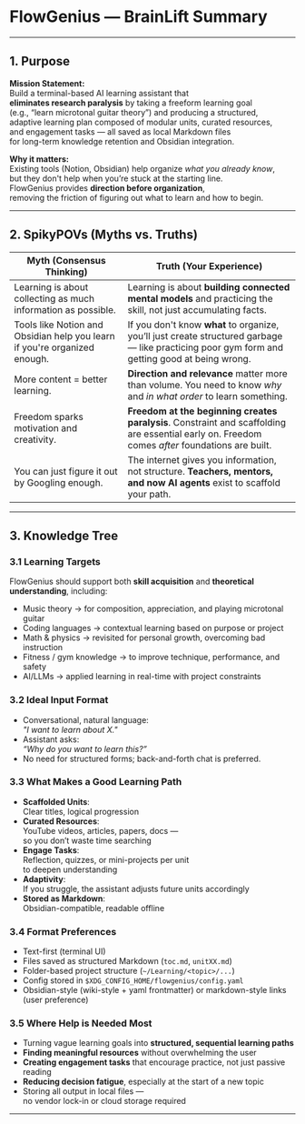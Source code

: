 # FlowGenius — BrainLift Summary

---

## 1. Purpose

**Mission Statement:**  
Build a terminal-based AI learning assistant that  
**eliminates research paralysis** by taking a freeform learning goal  
(e.g., “learn microtonal guitar theory”) and producing a structured,  
adaptive learning plan composed of modular units, curated resources,  
and engagement tasks — all saved as local Markdown files  
for long-term knowledge retention and Obsidian integration.

**Why it matters:**  
Existing tools (Notion, Obsidian) help organize *what you already know*,  
but they don't help when you’re stuck at the starting line.  
FlowGenius provides **direction before organization**,  
removing the friction of figuring out what to learn and how to begin.

---

## 2. SpikyPOVs (Myths vs. Truths)

| **Myth (Consensus Thinking)** | **Truth (Your Experience)** |
|------------------------------|-----------------------------|
| Learning is about collecting as much information as possible. | Learning is about **building connected mental models** and practicing the skill, not just accumulating facts. |
| Tools like Notion and Obsidian help you learn if you're organized enough. | If you don't know **what** to organize, you’ll just create structured garbage — like practicing poor gym form and getting good at being wrong. |
| More content = better learning. | **Direction and relevance** matter more than volume. You need to know *why* and *in what order* to learn something. |
| Freedom sparks motivation and creativity. | **Freedom at the beginning creates paralysis**. Constraint and scaffolding are essential early on. Freedom comes *after* foundations are built. |
| You can just figure it out by Googling enough. | The internet gives you information, not structure. **Teachers, mentors, and now AI agents** exist to scaffold your path. |

---

## 3. Knowledge Tree

### 3.1 Learning Targets

FlowGenius should support both **skill acquisition** and **theoretical understanding**, including:

- Music theory → for composition, appreciation, and playing microtonal guitar  
- Coding languages → contextual learning based on purpose or project  
- Math & physics → revisited for personal growth, overcoming bad instruction  
- Fitness / gym knowledge → to improve technique, performance, and safety  
- AI/LLMs → applied learning in real-time with project constraints

### 3.2 Ideal Input Format

- Conversational, natural language:  
  *"I want to learn about X."*  
- Assistant asks:  
  *“Why do you want to learn this?”*  
- No need for structured forms; back-and-forth chat is preferred.

### 3.3 What Makes a Good Learning Path

- **Scaffolded Units**:  
  Clear titles, logical progression  
- **Curated Resources**:  
  YouTube videos, articles, papers, docs —  
  so you don’t waste time searching  
- **Engage Tasks**:  
  Reflection, quizzes, or mini-projects per unit  
  to deepen understanding  
- **Adaptivity**:  
  If you struggle, the assistant adjusts future units accordingly  
- **Stored as Markdown**:  
  Obsidian-compatible, readable offline

### 3.4 Format Preferences

- Text-first (terminal UI)  
- Files saved as structured Markdown (`toc.md`, `unitXX.md`)  
- Folder-based project structure (`~/Learning/<topic>/...`)  
- Config stored in `$XDG_CONFIG_HOME/flowgenius/config.yaml`  
- Obsidian-style (wiki-style + yaml frontmatter) or markdown-style links (user preference)

### 3.5 Where Help is Needed Most

- Turning vague learning goals into **structured, sequential learning paths**  
- **Finding meaningful resources** without overwhelming the user  
- **Creating engagement tasks** that encourage practice, not just passive reading  
- **Reducing decision fatigue**, especially at the start of a new topic  
- Storing all output in local files —  
  no vendor lock-in or cloud storage required

---
